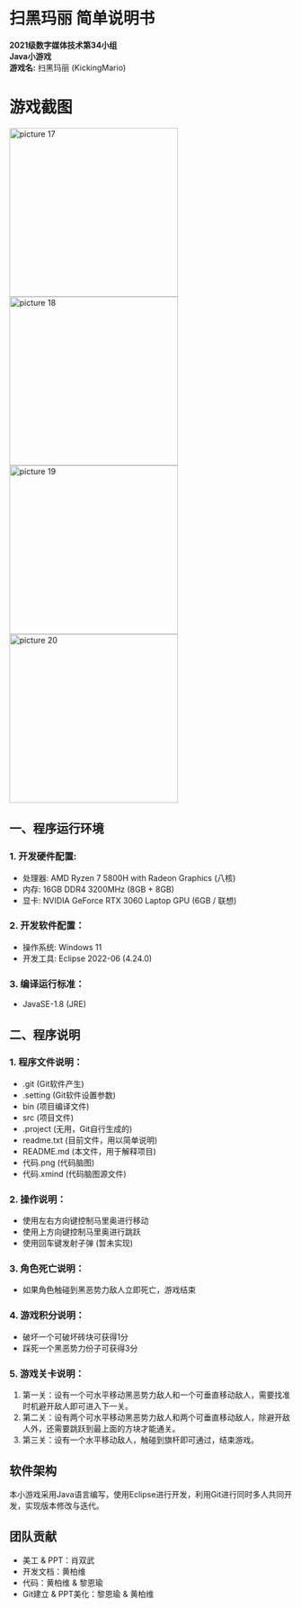 # 扫黑玛丽 简单说明书

**2021级数字媒体技术第34小组**  
**Java小游戏**  
**游戏名:** 扫黑玛丽 (KickingMario)

# 游戏截图

<img alt="picture 17" src="https://cdn.jsdelivr.net/gh/LeonYew-SWPU/FileTem@main/imgs/14b5494ac2e01992921148ab4e55c80d9d409396f17e3873767f6e6c35f03e02.gif" width="300" />  <img alt="picture 18" src="https://cdn.jsdelivr.net/gh/LeonYew-SWPU/FileTem@main/imgs/8200c203a715f02d258af0207db022e690aabd2f0efe19b1122b597f29190b49.gif" width="300" />  <img alt="picture 19" src="https://cdn.jsdelivr.net/gh/LeonYew-SWPU/FileTem@main/imgs/389d7658c0e2f936e95722fe848f336add524cd794c82b07ce76aa30ba733e9c.gif" width="300" />  <img alt="picture 20" src="https://cdn.jsdelivr.net/gh/LeonYew-SWPU/FileTem@main/imgs/0c02e4b73bceb23b383cb522d306f65cba2b3545ba95352ba00d73b542725921.jpg" width="300" />  

## 一、程序运行环境

### 1. 开发硬件配置:
- 处理器: AMD Ryzen 7 5800H with Radeon Graphics (八核)
- 内存: 16GB DDR4 3200MHz (8GB + 8GB)
- 显卡: NVIDIA GeForce RTX 3060 Laptop GPU (6GB / 联想)

### 2. 开发软件配置：
- 操作系统: Windows 11
- 开发工具: Eclipse 2022-06 (4.24.0)

### 3. 编译运行标准：
- JavaSE-1.8 (JRE)

## 二、程序说明

### 1. 程序文件说明：
- .git (Git软件产生)
- .setting (Git软件设置参数)
- bin (项目编译文件)
- src (项目文件)
- .project (无用，Git自行生成的)
- readme.txt (目前文件，用以简单说明)
- README.md (本文件，用于解释项目)
- 代码.png (代码脑图)
- 代码.xmind (代码脑图源文件)

### 2. 操作说明：
- 使用左右方向键控制马里奥进行移动
- 使用上方向键控制马里奥进行跳跃
- 使用回车键发射子弹 (暂未实现)

### 3. 角色死亡说明：
- 如果角色触碰到黑恶势力敌人立即死亡，游戏结束

### 4. 游戏积分说明：
- 破坏一个可破坏砖块可获得1分
- 踩死一个黑恶势力份子可获得3分

### 5. 游戏关卡说明：
1. 第一关：设有一个可水平移动黑恶势力敌人和一个可垂直移动敌人，需要找准时机避开敌人即可进入下一关。
2. 第二关：设有两个可水平移动黑恶势力敌人和两个可垂直移动敌人，除避开敌人外，还需要跳跃到最上面的方块才能通关。
3. 第三关：设有一个水平移动敌人，触碰到旗杆即可通过，结束游戏。

## 软件架构
本小游戏采用Java语言编写，使用Eclipse进行开发，利用Git进行同时多人共同开发，实现版本修改与迭代。

## 团队贡献
- 美工 & PPT：肖双武
- 开发文档：黄柏维
- 代码：黄柏维 & 黎恩瑜
- Git建立 & PPT美化：黎恩瑜 & 黄柏维

